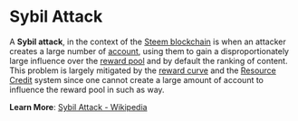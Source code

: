 # Sybil Attack

A **Sybil attack**, in the context of the [Steem blockchain](/glossary/sybil-attack.md) is when an attacker creates a large number of [account](/glossary/account.md), using them to gain a disproportionately large influence over the [reward pool](/glossary/reward-pool.md) and by default the ranking of content. This problem is largely mitigated by the [reward curve](/glossary/reward-curve.md) and the [Resource Credit](/glossary/resource-credits.md) system since one cannot create a large amount of account to influence the reward pool in such as way.

**Learn More**: [Sybil Attack - Wikipedia](https://en.wikipedia.org/wiki/Sybil_attack)